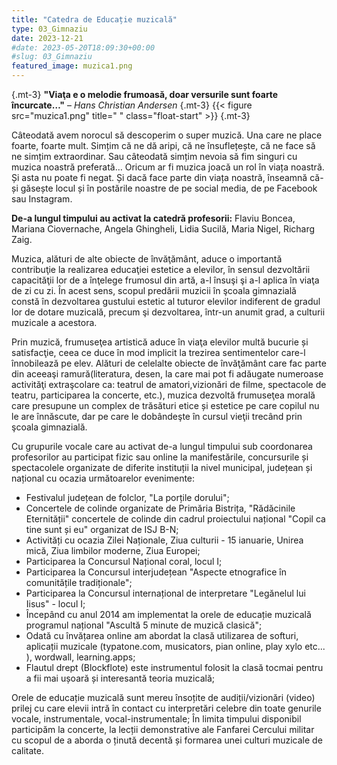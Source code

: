 ```yaml
---
title: "Catedra de Educație muzicală"  
type: 03_Gimnaziu
date: 2023-12-21
#date: 2023-05-20T18:09:30+00:00
#slug: 03_Gimnaziu
featured_image: muzica1.png
---
```




  {.mt-3}
**"Viaţa e o melodie frumoasă, doar versurile sunt foarte încurcate…"** – *Hans Christian Andersen*
 {.mt-3}
 {{< figure src="muzica1.png" title=" "  class="float-start" >}}
 {.mt-3}

Câteodată avem norocul să descoperim o super muzică. Una care ne place foarte, foarte mult. Simțim că ne dă aripi, că ne însuflețește, că ne face să ne simțim extraordinar. Sau câteodată simțim nevoia să fim singuri cu muzica noastră preferată… Oricum ar fi muzica joacă un rol în viața noastră. Și asta nu poate fi negat. Și dacă face parte din viața noastră, înseamnă că-și găsește locul și în postările noastre de pe social media, de pe Facebook sau Instagram.

**De-a lungul timpului au activat la catedră profesorii:** Flaviu Boncea, Mariana Ciovernache, Angela Ghingheli, Lidia Sucilă, Maria Nigel, Richarg Zaig.

Muzica, alături de alte obiecte de învăţământ, aduce o importantă contribuţie la realizarea educaţiei estetice a elevilor, în sensul dezvoltării capacităţii lor de a înţelege frumosul din artă, a-l însuşi şi a-l aplica în viaţa de zi cu zi. În acest sens, scopul predării muzicii în şcoala gimnazială constă în dezvoltarea gustului estetic al tuturor elevilor indiferent de gradul lor de dotare muzicală, precum şi dezvoltarea, într-un anumit grad, a culturii muzicale a acestora.

Prin muzică, frumuseţea artistică aduce în viaţa elevilor multă bucurie și satisfacţie, ceea ce duce în mod implicit la trezirea sentimentelor care-l înnobilează pe elev. Alături de celelalte obiecte de învăţământ care fac parte din aceeaşi ramură(literatura, desen, la care mai pot fi adăugate numeroase activităţi extraşcolare ca: teatrul de amatori,vizionări de filme, spectacole de teatru, participarea la concerte, etc.), muzica dezvoltă frumuseţea morală care presupune un complex de trăsături etice și estetice pe care copilul nu le are înnăscute, dar pe care le dobândeşte în cursul vieţii trecând prin şcoala gimnazială.

Cu grupurile vocale care au activat de-a lungul timpului sub coordonarea profesorilor au participat fizic sau online la manifestările, concursurile și spectacolele organizate de diferite instituții la nivel municipal, județean și național cu ocazia următoarelor evenimente:

- Festivalul județean de folclor, "La porțile dorului";
- Concertele de colinde organizate de Primăria Bistrița, "Rădăcinile Eternității"  concertele de colinde din cadrul proiectului național "Copil ca tine sunt și eu" organizat de ISJ B-N;
- Activități cu ocazia Zilei Naționale, Ziua culturii - 15 ianuarie, Unirea mică, Ziua limbilor moderne, Ziua Europei;
- Participarea la Concursul Național coral, locul I;
- Participarea la Concursul interjudețean "Aspecte etnografice în comunitățile tradiționale";
- Participarea la Concursul internațional de interpretare "Legănelul lui Iisus" - locul I;
- Începând cu anul 2014 am implementat la orele de educație muzicală programul național "Ascultă 5 minute de muzică clasică";
- Odată cu învățarea online am abordat la clasă utilizarea de softuri, aplicații muzicale (typatone.com, musicators, pian online, play xylo etc... ), wordwall, learning.apps;
- Flautul drept (Blockflote) este instrumentul folosit la clasă tocmai pentru a fii mai ușoară și interesantă teoria muzicală;
  
Orele de educație muzicală sunt mereu însoțite de audiții/vizionări (video) prilej cu care elevii intră în contact cu interpretări celebre din toate genurile vocale, instrumentale, vocal-instrumentale;
În limita timpului disponibil participăm la concerte, la lecții demonstrative ale Fanfarei Cercului militar cu scopul de a aborda o ținută decentă și formarea unei culturi muzicale de calitate.
